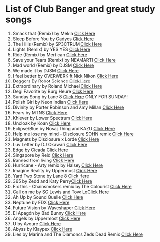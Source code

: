 # List of Club Banger and great study songs

1. Smack that (Remix) by Mekla [Click Here](https://open.spotify.com/track/32RXYekFyrUt21IzTkPtXs?si=660aee421a8649ce)
2. Sleep Before You by Gadycs [Click Here](https://open.spotify.com/track/7vFoGRf319JEkR2GOOxiMN?si=9cbf6ee2cec9434b)
3. The Hills (Remix) by SP3CTRUM [Click Here](https://open.spotify.com/track/2ejgUOqQWfJ2TWL0PeDB6H?si=56da4dabe88446ce)
4. Lights (Remix) by YES YES [Click Here](https://open.spotify.com/track/4QaFauPEGz7bqmwRRfuIZb?si=5e6b9afacfcd46af)
5. Ride (Remix) by Mert can [Click Here](https://open.spotify.com/track/64fIhibcQamlvKa6SLMot2?si=52bdec5a15254d9b)
6. Save your Tears (Remix) by NEAMARTI [Click Here](https://open.spotify.com/track/3IsZleSHforGhdjlRbUr2z?si=d7fbab829a18484c)
7. Mad world (Remix) by DJSM [Click Here](https://open.spotify.com/track/3zabZKc5pXCWYQmviG9eJh?si=56b03e1066784a18)
8. We made it by DJSM [Click Here](https://open.spotify.com/track/6dEPAecFILLaGbBx3A9oPg?si=272a60f3030b4515)
9. I feel better by OVERWERK ft Nick Nikon [Click Here](https://open.spotify.com/track/7gP3k4cc19HvpQVug2VC62?si=16e092f158d942d7)
10. Daggers By Robot Science [Click Here](https://open.spotify.com/track/6js1TMeoPmuo72BgZZlw3E?si=f36695934fc7429c)
11. Extraordinary by Roland Michael [Click Here](https://open.spotify.com/track/3ZFKzPqp4BPAn9nGU7Ym2j?si=c7a0c6b9fe3a48c5)
12. Degi Favorite by Burg Heure [Click Here](https://open.spotify.com/track/4dO2MRMaxTPdg3xaB01mib?si=5280a918f9c64f79)
13. Sunday Song by Lane 8 [Click Here](https://open.spotify.com/track/2P4wRFA7ftewX1JdN3On2K?si=5ee01944d31e480d) ONLY FOR SUNDAY!
14. Polish Girl by Neon Indian [Click Here](https://open.spotify.com/track/5g3TDpgy1J1woAUVuj21EE?si=b5322408e70e4922)
15. Divinity by Porter Robinson and Amy Millan [Click Here](https://open.spotify.com/track/18cCBvygH6yEFDY0cYN3wT?si=de25c832fcc74394)
16. Fears by MTNS [Click Here](https://open.spotify.com/track/1BsH94NLjVe7cHJ8t5oWSP?si=ab677e49c0d44075)
17. Khlever by Lower Spectrum [Click Here](https://open.spotify.com/track/0d1Kczse0OWHEabuRpZKZz?si=e07dcbb242ae4cd6)
18. Uncloak by Koan [Click Here](https://open.spotify.com/track/7KvwplqWhMP3XRmLa5rHm4?si=d077b77d0fd34f03)
19. Eclipse/Blue by Nosaj Thing and KAZU [Click Here](https://open.spotify.com/track/1OO6bLZ79F3tOGkHPD0t2i?si=aa07c4257fc44446)
20. Help me lose my mind - Disclosure SOHN remix [Click Here](https://open.spotify.com/track/0mqltSIfJ1O32l89gsk6YY?si=f663e1f7d9e3493b)
21. Magnets by Disclosure x Lorde [Click Here](https://open.spotify.com/track/7nRmfGNhHKEEu5o8yFXLXt?si=11356bae34fe4e55)
22. Luv Letter by DJ Okawari [Click Here](https://open.spotify.com/track/60mjatPf9M1fXkBmei0ATb?si=1694fbb504854a64)
23. Edge by Cicada [Click Here](https://open.spotify.com/track/3yGXP5U92JP1VSC2Rlc7Em?si=54db914b33454b80)
24. Singapore by Reid [Click Here](https://open.spotify.com/track/2sRJe2vTfnBYyHXmrqFRtm?si=18e54344016544b3)
25. Banned from living [Click Here](https://open.spotify.com/track/3P4SOWJr8k0iMULpLnXlGz?si=0599fbb4ad4441d5)
26. Hurricane - Arty remix by Halsey [Click Here](https://open.spotify.com/track/65n4DkUhKUO4tECIabKwy1?si=6072d79a1bd3462e)
27. Imagine Reality by Uppermost [Click Here](https://open.spotify.com/track/365Xrh0GANWYx7nBtOoQgO?si=2fbcd6550ac445cd)
28. Yard Two Stone by Lane 8 [Click Here](https://open.spotify.com/track/0BfGv5zUxozXC5N6goFhNV?si=000b4c2446474039)
29. 365 by Zedd and Katy Perry[Click Here](https://open.spotify.com/track/2XWjPtKdi5sucFYtVav07d?si=116fb1ac9af44de8)
30. Fix this - Chainsmokers remix by The Colourist [Click Here](https://open.spotify.com/track/2qeFnvPUj7e2TeYE158daa?si=8b3809369d06414e)
31. Call on me by SG Lewis and Tove Lo[Click Here](https://open.spotify.com/track/6jpOvC9iucgAnJm7vwyXm6?si=120870397bd4433e)
32. Ah Up by Sound Quelle [Click Here](https://open.spotify.com/track/0pbZX9CK1W2iIiUFJf39wr?si=c0ee5fa20feb40b5)
33. Neptune by EDX [Click Here](https://open.spotify.com/track/4Gu4dC05SyYDOhqOpK1jbL?si=ddab7da4540c41e4)
34. Future Vision by Waveshaper [Click Here](https://open.spotify.com/track/1VcC7vzqPZHTWT9qd745zw?si=7dcb0ea7aab14f4c)
35. El Apagón by Bad Bunny [Click Here](https://open.spotify.com/track/0UvZcEfpzVyx47QsRbjyBz?si=50895a808ae3451a)
36. Angels by Uppermost [Click Here](https://open.spotify.com/track/46um1muv44UXwiKicHBllk?si=f41a1e749c7e4703)
37. U by Avoure [Click Here](https://open.spotify.com/track/13Xh2UHkp9zm22FtDU9wXi?si=2635f1e1de8641aa)
38. Abyss by Klaypex [Click Here](https://open.spotify.com/track/16ya3VKqYZyG5hjG7EV0Q1?si=14bfdac28c344d01)
39. Lies by Marina and The Diamonds Zeds Dead Remix [Click Here](https://www.youtube.com/watch?v=KTYD_kN7rPg&list=RDGMEMWO-g6DgCWEqKlDtKbJA1Gw&start_radio=1&rv=SZ1OTOzX1TE)
